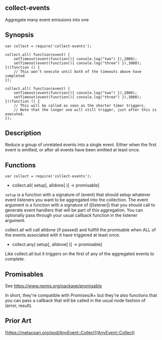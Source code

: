 collect-events
--------------

Aggregate many event emissions into one

Synopsis
--------

    var collect = require('collect-events');

    collect.all( function(event) {
        setTimeout(event(function(){ console.log("two") }),2000);
        setTimeout(event(function(){ console.log("three") }),3000);
    })(function () {
        // This won't execute until both of the timeouts above have completed
    });

    collect.all( function(event) {
        setTimeout(event(function(){ console.log("two") }),2000);
        setTimeout(event(function(){ console.log("three") }),3000);
    })(function () {
        // This will be called as soon as the shorter timer triggers.
        // Note that the longer one will still trigger, just after this is executed.
    });

Description
-----------

Reduce a group of unrelated events into a single event. Either when the
first event is emitted, or after all events have been emitted at least once.

Functions
---------

`var collect = require('collect-events');`

* collect.all( setup[, alldone] )[ -> promisable]

`setup` is a function with a signature of (event) that should setup whatever
event listeners you want to be aggregated into the collection.  The event
argument is a function with a signature of ([listener]) that you should call
to generate event handlers that will be part of this aggregation.  You can
optionally pass through your usual callback function in the listener argument.

collect.all will call alldone (if passed) and fullfill the promisable when
ALL of the events associated with it have triggered at least once.

* collect.any( setup[, alldone] )[ -> promisable]

Like collect.all but it triggers on the first of any of the aggregated
events to complete.

Promisables
-----------

See https://www.npmjs.org/package/promisable

In short, they're compatible with Promises/A+ but they're also functions
that you can pass a callback that will be called in the usual node fashion
of (error, result).

Prior Art
---------

[https://metacpan.org/pod/AnyEvent::Collect](AnyEvent::Collect)
